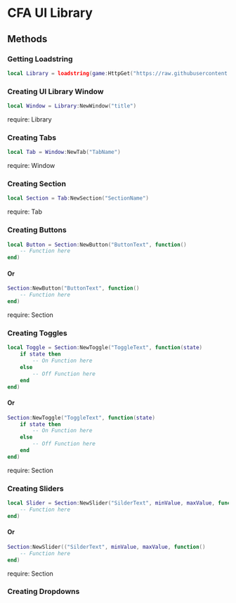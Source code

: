 # CFA UI Library

## Methods

### Getting Loadstring
```lua
local Library = loadstring(game:HttpGet("https://raw.githubusercontent.com/hieuhieu743/CFAHub/main/main.lua"))
```

### Creating UI Library Window
```lua
local Window = Library:NewWindow("title")
```
require: Library

### Creating Tabs
```lua
local Tab = Window:NewTab("TabName")
```
require: Window

### Creating Section
```lua
local Section = Tab:NewSection("SectionName")
```
require: Tab

### Creating Buttons
```lua
local Button = Section:NewButton("ButtonText", function()
    -- Function here
end)
```
#### Or
```lua
Section:NewButton("ButtonText", function()
    -- Function here
end)
```
require: Section

### Creating Toggles
```lua
local Toggle = Section:NewToggle("ToggleText", function(state)
    if state then
        -- On Function here
    else
        -- Off Function here
    end
end)
```
#### Or
```lua
Section:NewToggle("ToggleText", function(state)
    if state then
        -- On Function here
    else
        -- Off Function here
    end
end)
```
require: Section

### Creating Sliders
```lua
local Slider = Section:NewSlider("SilderText", minValue, maxValue, function()
    -- Function here
end)
```
#### Or
```lua
Section:NewSlider(("SilderText", minValue, maxValue, function()
    -- Function here
end)
```
require: Section

### Creating Dropdowns
